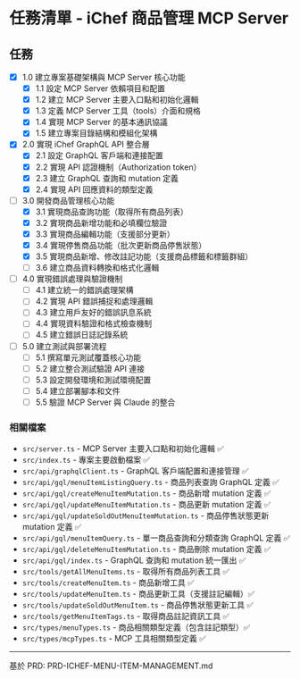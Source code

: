 # 任務清單 - iChef 商品管理 MCP Server

## 任務

- [x] 1.0 建立專案基礎架構與 MCP Server 核心功能
  - [x] 1.1 設定 MCP Server 依賴項目和配置
  - [x] 1.2 建立 MCP Server 主要入口點和初始化邏輯
  - [x] 1.3 定義 MCP Server 工具（tools）介面和規格
  - [x] 1.4 實現 MCP Server 的基本通訊協議
  - [x] 1.5 建立專案目錄結構和模組化架構

- [x] 2.0 實現 iChef GraphQL API 整合層
  - [x] 2.1 設定 GraphQL 客戶端和連接配置
  - [x] 2.2 實現 API 認證機制（Authorization token）
  - [x] 2.3 建立 GraphQL 查詢和 mutation 定義
  - [x] 2.4 實現 API 回應資料的類型定義

- [ ] 3.0 開發商品管理核心功能
  - [x] 3.1 實現商品查詢功能（取得所有商品列表）
  - [x] 3.2 實現商品新增功能和必填欄位驗證
  - [x] 3.3 實現商品編輯功能（支援部分更新）
  - [x] 3.4 實現停售商品功能（批次更新商品停售狀態）
  - [x] 3.5 實現商品新增、修改註記功能（支援商品標籤和標籤群組）
  - [ ] 3.6 建立商品資料轉換和格式化邏輯

- [ ] 4.0 實現錯誤處理與驗證機制
  - [ ] 4.1 建立統一的錯誤處理架構
  - [ ] 4.2 實現 API 錯誤捕捉和處理邏輯
  - [ ] 4.3 建立用戶友好的錯誤訊息系統
  - [ ] 4.4 實現資料驗證和格式檢查機制
  - [ ] 4.5 建立錯誤日誌記錄系統

- [ ] 5.0 建立測試與部署流程
  - [ ] 5.1 撰寫單元測試覆蓋核心功能
  - [ ] 5.2 建立整合測試驗證 API 連接
  - [ ] 5.3 設定開發環境和測試環境配置
  - [ ] 5.4 建立部署腳本和文件
  - [ ] 5.5 驗證 MCP Server 與 Claude 的整合

### 相關檔案

- `src/server.ts` - MCP Server 主要入口點和初始化邏輯 ✅
- `src/index.ts` - 專案主要啟動檔案 ✅
- `src/api/graphqlClient.ts` - GraphQL 客戶端配置和連接管理 ✅
- `src/api/gql/menuItemListingQuery.ts` - 商品列表查詢 GraphQL 定義 ✅
- `src/api/gql/createMenuItemMutation.ts` - 商品新增 mutation 定義 ✅
- `src/api/gql/updateMenuItemMutation.ts` - 商品更新 mutation 定義 ✅
- `src/api/gql/updateSoldOutMenuItemMutation.ts` - 商品停售狀態更新 mutation 定義 ✅
- `src/api/gql/menuItemQuery.ts` - 單一商品查詢和分類查詢 GraphQL 定義 ✅
- `src/api/gql/deleteMenuItemMutation.ts` - 商品刪除 mutation 定義 ✅
- `src/api/gql/index.ts` - GraphQL 查詢和 mutation 統一匯出 ✅
- `src/tools/getAllMenuItems.ts` - 取得所有商品列表工具 ✅
- `src/tools/createMenuItem.ts` - 商品新增工具 ✅
- `src/tools/updateMenuItem.ts` - 商品更新工具（支援註記編輯）✅
- `src/tools/updateSoldOutMenuItem.ts` - 商品停售狀態更新工具 ✅
- `src/tools/getMenuItemTags.ts` - 取得商品註記資訊工具 ✅
- `src/types/menuTypes.ts` - 商品相關類型定義（包含註記類型）✅
- `src/types/mcpTypes.ts` - MCP 工具相關類型定義 ✅

---

基於 PRD: PRD-ICHEF-MENU-ITEM-MANAGEMENT.md
